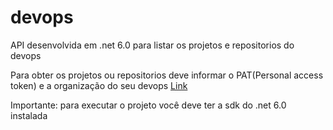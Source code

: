 # devops
API desenvolvida em .net 6.0 para listar os projetos e repositorios do devops


Para obter os projetos ou repositorios deve informar o PAT(Personal access token) e a organização do seu devops
[Link](https://docs.microsoft.com/en-us/azure/devops/organizations/accounts/use-personal-access-tokens-to-authenticate?view=azure-devops&tabs=Windows)

Importante: para executar o projeto você deve ter a sdk do .net 6.0 instalada
